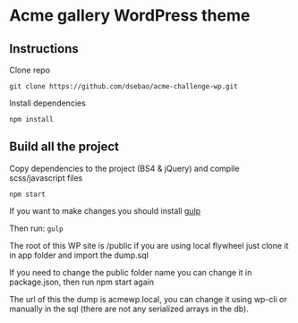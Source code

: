 # Acme gallery WordPress theme

## Instructions

Clone repo

`git clone https://github.com/dsebao/acme-challenge-wp.git`

Install dependencies

`npm install`

## Build all the project

Copy dependencies to the project (BS4 & jQuery) and compile scss/javascript files

`npm start`

If you want to make changes you should install [gulp](https://rkrupnick.github.io/install-gulp.html)

Then run:
`gulp`

The root of this WP site is /public if you are using local flywheel just clone it in app folder and import the dump.sql

If you need to change the public folder name you can change it in package.json, then run npm start again

The url of this the dump is acmewp.local, you can change it using wp-cli or manually in the sql (there are not any serialized arrays in the db).
